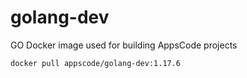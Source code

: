 # golang-dev

GO Docker image used for building AppsCode projects

```console
docker pull appscode/golang-dev:1.17.6
```

